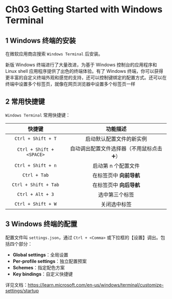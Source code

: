 # Ch03 Getting Started with Windows Terminal



## 1 Windows 终端的安装

在微软应用商店搜索 `Windows Terminal` 后安装。

新版 Windows 终端进行了大量改进，为基于 Windows 控制台的应用程序和 Linux shell 应用程序提供了出色的终端体验。有了 Windows 终端，你可以获得更丰富的自定义终端外观和感觉的支持，还可以控制键绑定的配置方式。还可以在终端中设置多个标签页，就像在网页浏览器中设置多个标签页一样



## 2 常用快捷键

`Windows Terminal` 常用快捷键：

|          快捷键          |                        功能描述                         |
| :----------------------: | :-----------------------------------------------------: |
|    `Ctrl + Shift + T`    |                启动默认配置文件的新实例                 |
| `Ctrl + Shift + <SPACE>` | 自动调出配置文件选择器（不用鼠标点击:heavy_plus_sign:） |
|    `Ctrl + Shift + n`    |                   启动第 n 个配置文件                   |
|       `Ctrl + Tab`       |                 在标签页中 **向前导航**                 |
|   `Ctrl + Shift + Tab`   |                 在标签页中 **向后导航**                 |
|     `Ctrl + Alt + 3`     |                     选中第三个标签                      |
|    `Ctrl + Shift + W`    |                      关闭选中标签                       |



## 3 Windows 终端的配置

配置文件叫 `settings.json`，通过 `Ctrl + <Comma>` 或下拉框的【设置】调出。包括四个部分：

- **Global settings**：全局设置
- **Per-profile settings**：独立配置预案
- **Schemes**：指定配色方案
- **Key bindings**：自定义快捷键

详见文档：https://learn.microsoft.com/en-us/windows/terminal/customize-settings/startup



